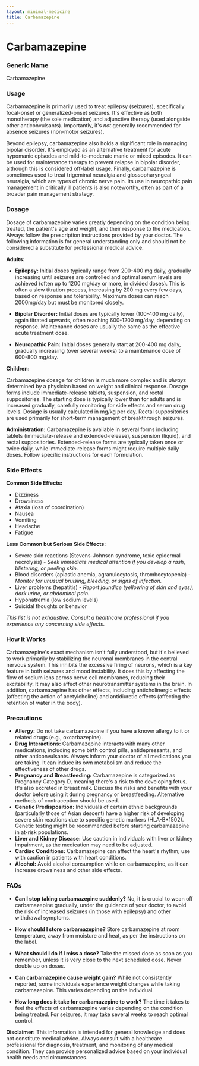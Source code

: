```yaml
---
layout: minimal-medicine
title: Carbamazepine
---
```


# Carbamazepine
### Generic Name
Carbamazepine

### Usage

Carbamazepine is primarily used to treat epilepsy (seizures), specifically focal-onset or generalized-onset seizures.  It's effective as both monotherapy (the sole medication) and adjunctive therapy (used alongside other anticonvulsants).  Importantly, it's *not* generally recommended for absence seizures (non-motor seizures).

Beyond epilepsy, carbamazepine also holds a significant role in managing bipolar disorder.  It's employed as an alternative treatment for acute hypomanic episodes and mild-to-moderate manic or mixed episodes.  It can be used for maintenance therapy to prevent relapse in bipolar disorder, although this is considered off-label usage.  Finally, carbamazepine is sometimes used to treat trigeminal neuralgia and glossopharyngeal neuralgia, which are types of chronic nerve pain.  Its use in neuropathic pain management in critically ill patients is also noteworthy, often as part of a broader pain management strategy.


### Dosage

Dosage of carbamazepine varies greatly depending on the condition being treated, the patient's age and weight, and their response to the medication.  Always follow the prescription instructions provided by your doctor.  The following information is for general understanding only and should not be considered a substitute for professional medical advice.

**Adults:**

* **Epilepsy:** Initial doses typically range from 200-400 mg daily, gradually increasing until seizures are controlled and optimal serum levels are achieved (often up to 1200 mg/day or more, in divided doses).  This is often a slow titration process, increasing by 200 mg every few days, based on response and tolerability. Maximum doses can reach 2000mg/day but must be monitored closely.

* **Bipolar Disorder:**  Initial doses are typically lower (100-400 mg daily), again titrated upwards, often reaching 600-1200 mg/day, depending on response.  Maintenance doses are usually the same as the effective acute treatment dose.

* **Neuropathic Pain:** Initial doses generally start at 200-400 mg daily, gradually increasing (over several weeks) to a maintenance dose of 600-800 mg/day.

**Children:**

Carbamazepine dosage for children is much more complex and is *always* determined by a physician based on weight and clinical response.  Dosage forms include immediate-release tablets, suspension, and rectal suppositories.  The starting dose is typically lower than for adults and is increased gradually, carefully monitoring for side effects and serum drug levels.  Dosage is usually calculated in mg/kg per day.  Rectal suppositories are used primarily for short-term management of breakthrough seizures.

**Administration:**  Carbamazepine is available in several forms including tablets (immediate-release and extended-release), suspension (liquid), and rectal suppositories.  Extended-release forms are typically taken once or twice daily, while immediate-release forms might require multiple daily doses.  Follow specific instructions for each formulation.

### Side Effects

**Common Side Effects:**

* Dizziness
* Drowsiness
* Ataxia (loss of coordination)
* Nausea
* Vomiting
* Headache
* Fatigue

**Less Common but Serious Side Effects:**

* Severe skin reactions (Stevens-Johnson syndrome, toxic epidermal necrolysis) -  *Seek immediate medical attention if you develop a rash, blistering, or peeling skin.*
* Blood disorders (aplastic anemia, agranulocytosis, thrombocytopenia) - *Monitor for unusual bruising, bleeding, or signs of infection.*
* Liver problems (hepatitis) - *Report jaundice (yellowing of skin and eyes), dark urine, or abdominal pain.*
* Hyponatremia (low sodium levels)
* Suicidal thoughts or behavior

*This list is not exhaustive. Consult a healthcare professional if you experience any concerning side effects.*

### How it Works

Carbamazepine's exact mechanism isn't fully understood, but it's believed to work primarily by stabilizing the neuronal membranes in the central nervous system. This inhibits the excessive firing of neurons, which is a key feature in both seizures and mood instability.  It does this by affecting the flow of sodium ions across nerve cell membranes, reducing their excitability.  It may also affect other neurotransmitter systems in the brain. In addition, carbamazepine has other effects, including anticholinergic effects (affecting the action of acetylcholine) and antidiuretic effects (affecting the retention of water in the body).


### Precautions

* **Allergy:**  Do not take carbamazepine if you have a known allergy to it or related drugs (e.g., oxcarbazepine).
* **Drug Interactions:** Carbamazepine interacts with many other medications, including some birth control pills, antidepressants, and other anticonvulsants. Always inform your doctor of all medications you are taking.  It can induce its own metabolism and reduce the effectiveness of other drugs.
* **Pregnancy and Breastfeeding:** Carbamazepine is categorized as Pregnancy Category D, meaning there's a risk to the developing fetus. It's also excreted in breast milk. Discuss the risks and benefits with your doctor before using it during pregnancy or breastfeeding.  Alternative methods of contraception should be used.
* **Genetic Predisposition:**  Individuals of certain ethnic backgrounds (particularly those of Asian descent) have a higher risk of developing severe skin reactions due to specific genetic markers (HLA-B*1502).  Genetic testing might be recommended before starting carbamazepine in at-risk populations.
* **Liver and Kidney Disease:** Use caution in individuals with liver or kidney impairment, as the medication may need to be adjusted.
* **Cardiac Conditions:**  Carbamazepine can affect the heart's rhythm; use with caution in patients with heart conditions.
* **Alcohol:** Avoid alcohol consumption while on carbamazepine, as it can increase drowsiness and other side effects.


### FAQs

* **Can I stop taking carbamazepine suddenly?** No, it is crucial to wean off carbamazepine gradually, under the guidance of your doctor, to avoid the risk of increased seizures (in those with epilepsy) and other withdrawal symptoms.

* **How should I store carbamazepine?** Store carbamazepine at room temperature, away from moisture and heat, as per the instructions on the label.

* **What should I do if I miss a dose?** Take the missed dose as soon as you remember, unless it is very close to the next scheduled dose. Never double up on doses.

* **Can carbamazepine cause weight gain?** While not consistently reported, some individuals experience weight changes while taking carbamazepine. This varies depending on the individual.

* **How long does it take for carbamazepine to work?** The time it takes to feel the effects of carbamazepine varies depending on the condition being treated.  For seizures, it may take several weeks to reach optimal control.


**Disclaimer:** This information is intended for general knowledge and does not constitute medical advice.  Always consult with a healthcare professional for diagnosis, treatment, and monitoring of any medical condition.  They can provide personalized advice based on your individual health needs and circumstances.
